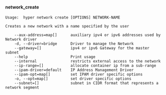 #### network_create

    Usage:  hyper network create [OPTIONS] NETWORK-NAME

    Creates a new network with a name specified by the user

        --aux-address=map[]      auxiliary ipv4 or ipv6 addresses used by Network driver
        -d, --driver=bridge      Driver to manage the Network
        --gateway=[]             ipv4 or ipv6 Gateway for the master subnet
        --help                   Print usage
        --internal               restricts external access to the network
        --ip-range=[]            allocate container ip from a sub-range
        --ipam-driver=default    IP Address Management Driver
        --ipam-opt=map[]         set IPAM driver specific options
        -o, --opt=map[]          set driver specific options
        --subnet=[]              subnet in CIDR format that represents a network segment
